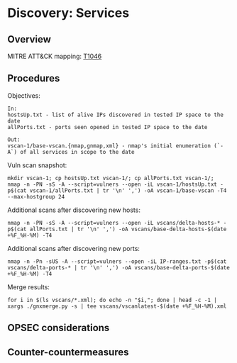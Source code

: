 
# Discovery: Services

## Overview

MITRE ATT&CK mapping: [T1046](https://attack.mitre.org/techniques/T1046/)

## Procedures

Objectives:

```
In:
hostsUp.txt - list of alive IPs discovered in tested IP space to the date
allPorts.txt - ports seen opened in tested IP space to the date

Out:
vscan-1/base-vscan.{nmap,gnmap,xml} - nmap's initial enumeration (`-A`) of all services in scope to the date
```

Vuln scan snapshot:

```
mkdir vscan-1; cp hostsUp.txt vscan-1/; cp allPorts.txt vscan-1/;
nmap -n -PN -sS -A --script=vulners --open -iL vscan-1/hostsUp.txt -p$(cat vscan-1/allPorts.txt | tr '\n' ',') -oA vscan-1/base-vscan -T4 --max-hostgroup 24
```

Additional scans after discovering new hosts:

```
nmap -n -PN -sS -A --script=vulners --open -iL vscans/delta-hosts-* -p$(cat allPorts.txt | tr '\n' ',') -oA vscans/base-delta-hosts-$(date +%F_%H-%M) -T4
```

Additional scans after discovering new ports:

```
nmap -n -Pn -sUS -A --script=vulners --open -iL IP-ranges.txt -p$(cat vscans/delta-ports-* | tr '\n' ',') -oA vscans/base-delta-ports-$(date +%F_%H-%M) -T4
```

Merge results:

```
for i in $(ls vscans/*.xml); do echo -n "$i,"; done | head -c -1 |  xargs ./gnxmerge.py -s | tee vscans/vscanlatest-$(date +%F_%H-%M).xml
```

## OPSEC considerations

## Counter-countermeasures
